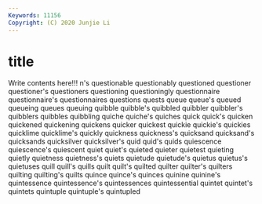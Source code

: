 ```yaml
---
Keywords: 11156
Copyright: (C) 2020 Junjie Li
---
```


# title

Write contents here!!!
n's 
questionable 
questionably 
questioned 
questioner 
questioner's 
questioners 
questioning
questioningly 
questionnaire 
questionnaire's 
questionnaires 
questions 
quests 
queue 
queue's 
queued 
queueing
queues 
queuing 
quibble 
quibble's 
quibbled 
quibbler 
quibbler's 
quibblers 
quibbles 
quibbling
quiche 
quiche's 
quiches 
quick 
quick's 
quicken 
quickened 
quickening 
quickens 
quicker
quickest 
quickie 
quickie's 
quickies 
quicklime 
quicklime's 
quickly 
quickness 
quickness's 
quicksand
quicksand's 
quicksands 
quicksilver 
quicksilver's 
quid 
quid's 
quids 
quiescence 
quiescence's 
quiescent
quiet 
quiet's 
quieted 
quieter 
quietest 
quieting 
quietly 
quietness 
quietness's 
quiets
quietude 
quietude's 
quietus 
quietus's 
quietuses 
quill 
quill's 
quills 
quilt 
quilt's
quilted 
quilter 
quilter's 
quilters 
quilting 
quilting's 
quilts 
quince 
quince's 
quinces
quinine 
quinine's 
quintessence 
quintessence's 
quintessences 
quintessential 
quintet 
quintet's 
quintets 
quintuple
quintuple's 
quintupled 
